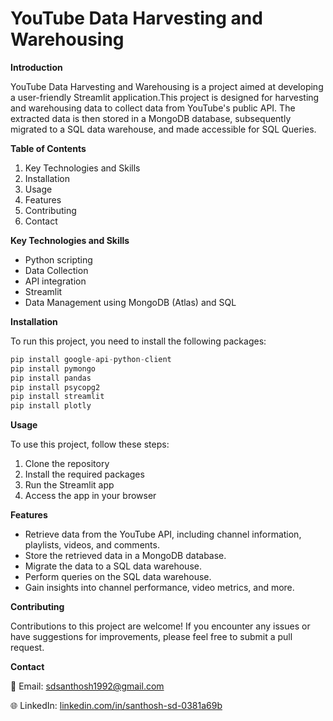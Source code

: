 # YouTube Data Harvesting and Warehousing 

**Introduction**

YouTube Data Harvesting and Warehousing is a project aimed at developing a user-friendly Streamlit application.This project is designed for harvesting and warehousing data to collect data from YouTube's public API. The extracted data is then stored in a MongoDB database, subsequently migrated to a SQL data warehouse, and made accessible for SQL Queries.

**Table of Contents**

1. Key Technologies and Skills
2. Installation
3. Usage
4. Features
5. Contributing
6. Contact

**Key Technologies and Skills**
- Python scripting
- Data Collection
- API integration
- Streamlit
- Data Management using MongoDB (Atlas) and SQL

**Installation**

To run this project, you need to install the following packages:
```python
pip install google-api-python-client
pip install pymongo
pip install pandas
pip install psycopg2
pip install streamlit
pip install plotly
```

**Usage**

To use this project, follow these steps:

1. Clone the repository
2. Install the required packages
3. Run the Streamlit app
4. Access the app in your browser

**Features**

- Retrieve data from the YouTube API, including channel information, playlists, videos, and comments.
- Store the retrieved data in a MongoDB database.
- Migrate the data to a SQL data warehouse.
- Perform queries on the SQL data warehouse.
- Gain insights into channel performance, video metrics, and more.

**Contributing**

Contributions to this project are welcome! If you encounter any issues or have suggestions for improvements, please feel free to submit a pull request.

**Contact**

📧 Email: sdsanthosh1992@gmail.com 

🌐 LinkedIn: [linkedin.com/in/santhosh-sd-0381a69b](https://www.linkedin.com/in/santhosh-sd-0381a69b)
